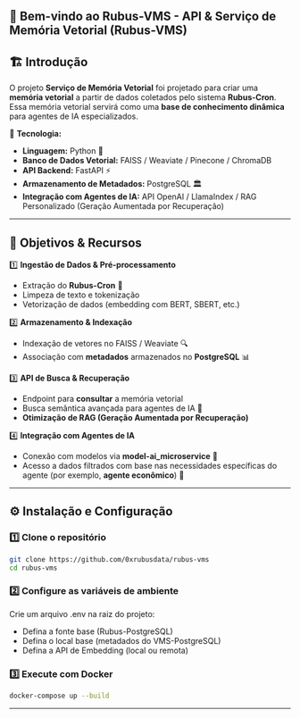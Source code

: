 ## 🌿 Bem-vindo ao **Rubus-VMS - API & Serviço de Memória Vetorial (Rubus-VMS)**

## 🏗️ Introdução
O projeto **Serviço de Memória Vetorial** foi projetado para criar uma **memória vetorial** a partir de dados coletados pelo sistema **Rubus-Cron**. Essa memória vetorial servirá como uma **base de conhecimento dinâmica** para agentes de IA especializados.

🔹 **Tecnologia:**
- **Linguagem:** Python 🐍
- **Banco de Dados Vetorial:** FAISS / Weaviate / Pinecone / ChromaDB
- **API Backend:** FastAPI ⚡
- **Armazenamento de Metadados:** PostgreSQL 🏛️
- **Integração com Agentes de IA:** API OpenAI / LlamaIndex / RAG Personalizado (Geração Aumentada por Recuperação)

---

## 🎯 Objetivos & Recursos

1️⃣ **Ingestão de Dados & Pré-processamento**
   - Extração do **Rubus-Cron** 📡
   - Limpeza de texto e tokenização
   - Vetorização de dados (embedding com BERT, SBERT, etc.)

2️⃣ **Armazenamento & Indexação**
   - Indexação de vetores no FAISS / Weaviate 🔍
   - Associação com **metadados** armazenados no **PostgreSQL** 📊

3️⃣ **API de Busca & Recuperação**
   - Endpoint para **consultar** a memória vetorial
   - Busca semântica avançada para agentes de IA 🤖
   - **Otimização de RAG (Geração Aumentada por Recuperação)**

4️⃣ **Integração com Agentes de IA**
   - Conexão com modelos via **model-ai_microservice** 🎯
   - Acesso a dados filtrados com base nas necessidades específicas do agente (por exemplo, **agente econômico**) 🏦

---

## ⚙️ **Instalação e Configuração**

### **1️⃣ Clone o repositório**
```sh
git clone https://github.com/0xrubusdata/rubus-vms
cd rubus-vms
```
### **2️⃣ Configure as variáveis de ambiente**
Crie um arquivo .env na raiz do projeto:
 - Defina a fonte base (Rubus-PostgreSQL)
 - Defina o local base (metadados do VMS-PostgreSQL)
 - Defina a API de Embedding (local ou remota)

### **3️⃣ Execute com Docker**
```sh
docker-compose up --build
```

---